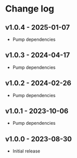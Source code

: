 # Change log

## v1.0.4 - 2025-01-07

- Pump dependencies

## v1.0.3 - 2024-04-17

- Pump dependencies

## v1.0.2 - 2024-02-26

- Pump dependencies

## v1.0.1 - 2023-10-06

- Pump dependencies

## v1.0.0 - 2023-08-30

- Initial release
